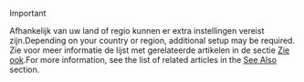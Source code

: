 > [!IMPORTANT]
> <span data-ttu-id="20a4f-101">Afhankelijk van uw land of regio kunnen er extra instellingen vereist zijn.</span><span class="sxs-lookup"><span data-stu-id="20a4f-101">Depending on your country or region, additional setup may be required.</span></span> <span data-ttu-id="20a4f-102">Zie voor meer informatie de lijst met gerelateerde artikelen in de sectie [Zie ook](#see-also).</span><span class="sxs-lookup"><span data-stu-id="20a4f-102">For more information, see the list of related articles in the [See Also](#see-also) section.</span></span>  